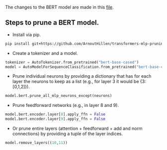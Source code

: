 The changes to the BERT model are made in this [file](https://github.com/ArnoutHillen/transformers-mlp-pruning/blob/master/src/transformers/models/bert/modeling_bert.py).

## Steps to prune a BERT model.

- Install via pip.
```bash
pip install git+https://github.com/ArnoutHillen/transformers-mlp-pruning.git@master
```

- Create a tokenizer and a model.
```python
tokenizer = AutoTokenizer.from_pretrained("bert-base-cased")
model = AutoModelForSequenceClassification.from_pretrained("bert-base-cased", num_labels=2)
```


- Prune individual neurons by providing a dictionary that has for each layer the neurons to keep as a list (e.g., for layer 3 it would be {3:[0,1,2]}).
```python
model.bert.prune_all_mlp_neurons_except(neurons)
```


- Prune feedforward networks (e.g., in layer 8 and 9).
```python
model.bert.encoder.layer[8].apply_ffn = False
model.bert.encoder.layer[9].apply_ffn = False
```


- Or prune entire layers (attention + feedforward + add and norm connections) by providing a tuple of the layer indices.
```python
model.remove_layers((10,11))
```
